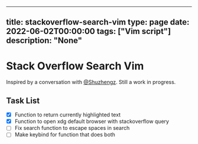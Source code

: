 
---
title: stackoverflow-search-vim
type: page
date: 2022-06-02T00:00:00
tags: ["Vim script"]
description: "None"
---


# Stack Overflow Search Vim
Inspired by a conversation with [@Shuzhengz](https://github.com/Shuzhengz). Still a work in progress.

## Task List
- [x] Function to return currently highlighted text
- [x] Function to open xdg default browser with stackoverflow query
- [ ] Fix search function to escape spaces in search
- [ ] Make keybind for function that does both 
